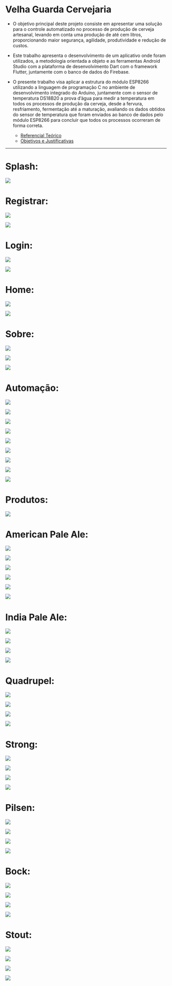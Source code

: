 Velha Guarda Cervejaria
===============================================

 - O objetivo principal deste projeto consiste em apresentar uma solução para o controle
automatizado no processo de produção de cerveja artesanal, levando em conta uma produção
de até cem litros, proporcionando maior segurança, agilidade, produtividade e redução de
custos. 

- Este trabalho apresenta o desenvolvimento de um aplicativo onde foram utilizados, a
metodologia orientada a objeto e as ferramentas Android Studio com a plataforma de
desenvolvimento Dart com o framework Flutter, juntamente com o banco de dados do
Firebase. 

- O presente trabalho visa aplicar a estrutura do módulo ESP8266 utilizando a
linguagem de programação C no ambiente de desenvolvimento integrado do Arduino,
juntamente com o sensor de temperatura DS18B20 a prova d’água para medir a temperatura
em todos os processos de produção da cerveja, desde a fervura, resfriamento, fermentação até
a maturação, avaliando os dados obtidos do sensor de temperatura que foram enviados ao
banco de dados pelo módulo ESP8266 para concluir que todos os processos ocorreram de
forma correta.

  - [Referencial Teórico](https://github.com/jacksonn455/automacao-cervejaria/blob/master/images/readme/Referencial%20Te%C3%B3rico.pdf)
  - [Objetivos e Justificativas](https://github.com/jacksonn455/automacao-cervejaria/blob/master/images/readme/Objetivos%20e%20justificativas.pdf/)
--------------------

 Splash:
=====================
 ![](https://github.com/jacksonn455/automacao-cervejaria/blob/master/images/readme/splash.png)
 
  Registrar:
=====================
 ![](https://github.com/jacksonn455/automacao-cervejaria/blob/master/images/readme/registro.png)
 
 ![](https://github.com/jacksonn455/automacao-cervejaria/blob/master/images/readme/registro1.png)
 
  Login:
=====================
 ![](https://github.com/jacksonn455/automacao-cervejaria/blob/master/images/readme/login.png)
 
 ![](https://github.com/jacksonn455/automacao-cervejaria/blob/master/images/readme/login1.png)
 
  Home:
=====================
 ![](https://github.com/jacksonn455/automacao-cervejaria/blob/master/images/readme/home.png)
 
 ![](https://github.com/jacksonn455/automacao-cervejaria/blob/master/images/readme/menu.png)

 Sobre:
=====================
 ![](https://github.com/jacksonn455/automacao-cervejaria/blob/master/images/readme/sobre4.png)
 
 ![](https://github.com/jacksonn455/automacao-cervejaria/blob/master/images/readme/sobre3.png)
 
 ![](https://github.com/jacksonn455/automacao-cervejaria/blob/master/images/readme/sobre2.png)
 
  Automação:
=============================================== 

 ![](https://github.com/jacksonn455/automacao-cervejaria/blob/master/images/readme/automaca.png)
 
 ![](https://github.com/jacksonn455/automacao-cervejaria/blob/master/images/readme/freezer.png)
 
 ![](https://github.com/jacksonn455/automacao-cervejaria/blob/master/images/readme/geladeira.png)
 
 ![](https://github.com/jacksonn455/automacao-cervejaria/blob/master/images/readme/cronometro.png)
  
 ![](https://github.com/jacksonn455/automacao-cervejaria/blob/master/images/readme/receita1.png)
 
 ![](https://github.com/jacksonn455/automacao-cervejaria/blob/master/images/readme/receita2.png)
 
 ![](https://github.com/jacksonn455/automacao-cervejaria/blob/master/images/readme/receita3.png)
 
 ![](https://github.com/jacksonn455/automacao-cervejaria/blob/master/images/readme/descricaoreceita4.png)
 
 ![](https://github.com/jacksonn455/automacao-cervejaria/blob/master/images/readme/descricaoreceita3.png)

 Produtos:
=====================
 ![](https://github.com/jacksonn455/automacao-cervejaria/blob/master/images/readme/menu-prod1.png)
 

 American Pale Ale:
=============================================== 

 ![](https://github.com/jacksonn455/automacao-cervejaria/blob/master/images/readme/apa6.png)
 
 ![](https://github.com/jacksonn455/automacao-cervejaria/blob/master/images/readme/apa5.png)
 
 ![](https://github.com/jacksonn455/automacao-cervejaria/blob/master/images/readme/apa2.png)
 
 ![](https://github.com/jacksonn455/automacao-cervejaria/blob/master/images/readme/apa3.png)
 
 ![](https://github.com/jacksonn455/automacao-cervejaria/blob/master/images/readme/apa4.png)
 
 ![](https://github.com/jacksonn455/automacao-cervejaria/blob/master/images/readme/apa7.png)
 
 India Pale Ale:
=============================================== 

 ![](https://github.com/jacksonn455/automacao-cervejaria/blob/master/images/readme/ipa1.png)
 
 ![](https://github.com/jacksonn455/automacao-cervejaria/blob/master/images/readme/ipa2.png)
 
 ![](https://github.com/jacksonn455/automacao-cervejaria/blob/master/images/readme/ipa3.png)
 
 ![](https://github.com/jacksonn455/automacao-cervejaria/blob/master/images/readme/ipa4.png)
 
  Quadrupel:
=============================================== 

 ![](https://github.com/jacksonn455/automacao-cervejaria/blob/master/images/readme/quad1.png)
 
 ![](https://github.com/jacksonn455/automacao-cervejaria/blob/master/images/readme/quad2.png)
 
 ![](https://github.com/jacksonn455/automacao-cervejaria/blob/master/images/readme/quad3.png)
 
 ![](https://github.com/jacksonn455/automacao-cervejaria/blob/master/images/readme/quad4.png)
 
  Strong:
=============================================== 

 ![](https://github.com/jacksonn455/automacao-cervejaria/blob/master/images/readme/strong1.png)
 
 ![](https://github.com/jacksonn455/automacao-cervejaria/blob/master/images/readme/strong2.png)
 
 ![](https://github.com/jacksonn455/automacao-cervejaria/blob/master/images/readme/strong3.png)
 
 ![](https://github.com/jacksonn455/automacao-cervejaria/blob/master/images/readme/strong4.png)
 
   Pilsen:
=============================================== 

 ![](https://github.com/jacksonn455/automacao-cervejaria/blob/master/images/readme/pilsen1.png)
 
 ![](https://github.com/jacksonn455/automacao-cervejaria/blob/master/images/readme/pilsen2.png)
 
 ![](https://github.com/jacksonn455/automacao-cervejaria/blob/master/images/readme/pilsen3.png)
 
 ![](https://github.com/jacksonn455/automacao-cervejaria/blob/master/images/readme/pilsen4.png)
 
   Bock:
=============================================== 

 ![](https://github.com/jacksonn455/automacao-cervejaria/blob/master/images/readme/bock3.png)
 
 ![](https://github.com/jacksonn455/automacao-cervejaria/blob/master/images/readme/bock2.png)
 
 ![](https://github.com/jacksonn455/automacao-cervejaria/blob/master/images/readme/bock.png)
 
 ![](https://github.com/jacksonn455/automacao-cervejaria/blob/master/images/readme/bock1.png)
 
   Stout:
=============================================== 

 ![](https://github.com/jacksonn455/automacao-cervejaria/blob/master/images/readme/stout.png)
 
 ![](https://github.com/jacksonn455/automacao-cervejaria/blob/master/images/readme/stout1.png)
 
 ![](https://github.com/jacksonn455/automacao-cervejaria/blob/master/images/readme/stout2.png)
 
 ![](https://github.com/jacksonn455/automacao-cervejaria/blob/master/images/readme/stout3.png)
 
